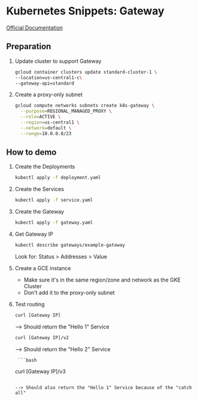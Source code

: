 # Kubernetes Snippets: Gateway

[Official Documentation](https://cloud.google.com/kubernetes-engine/docs/how-to/deploying-gateways)

## Preparation

1. Update cluster to support Gateway

    ```bash
    gcloud container clusters update standard-cluster-1 \
    --location=us-central1-c\
    --gateway-api=standard
    ```

1. Create a proxy-only subnet

    ```bash
    gcloud compute networks subnets create k8s-gateway \
      --purpose=REGIONAL_MANAGED_PROXY \
      --role=ACTIVE \
      --region=us-central1 \
      --network=default \
      --range=10.0.0.0/23
    ```

## How to demo

1. Create the Deployments

    ```bash
    kubectl apply -f deployment.yaml
    ```

1. Create the Services

    ```bash
    kubectl apply -f service.yaml
    ```

1. Create the Gateway

    ```bash
    kubectl apply -f gateway.yaml
    ```

1. Get Gateway IP

    ```bash
    kubectl describe gateways/example-gateway
    ```

    Look for: Status > Addresses > Value

1. Create a GCE instance

    - Make sure it's in the same region/zone and network as the GKE Cluster
    - Don't add it to the proxy-only subnet

1. Test routing

    ```bash
    curl [Gateway IP]
    ```

    --> Should return the "Hello 1" Service

    ```bash
    curl [Gateway IP]/v2
    ```

    --> Should return the "Hello 2" Service

        ```bash
    curl [Gateway IP]/v3
    ```

    --> Should also return the "Hello 1" Service because of the "catch all"